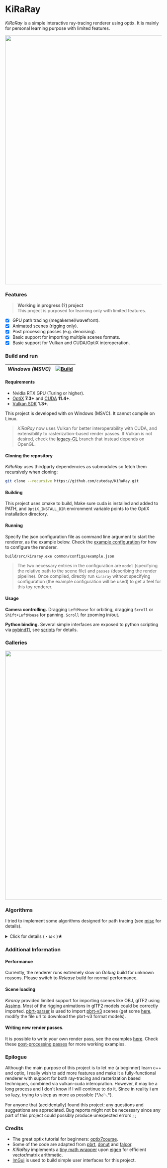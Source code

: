# KiRaRay

*KiRaRay* is a simple interactive ray-tracing renderer using optix. It is mainly for personal learning purpose with limited features.

<p align=center>
<img src=common/demo/kirara.jpg width="800">

### Features

> __Working in progress (?) project__  
> This project is purposed for learning only with limited features.

- [x] GPU path tracing (megakernel/wavefront).
- [x] Animated scenes (rigging only).
- [x] Post processing passes (e.g. denoising).
- [x] Basic support for importing multiple scenes formats.
- [x] Basic support for Vulkan and CUDA/OptiX interoperation.

### Build and run

| *Windows (MSVC)* | [![Build](https://github.com/cuteday/KiRaRay/actions/workflows/main.yml/badge.svg)](https://github.com/cuteday/KiRaRay/actions/workflows/main.yml) |
| --------- | ------------------------------------------------------------ |

#### Requirements

- Nvidia RTX GPU (Turing or higher).
- [OptiX](https://developer.nvidia.com/rtx/ray-tracing/optix) **7.3+** and [CUDA](https://developer.nvidia.com/cuda-toolkit) **11.4+**.
- [Vulkan SDK](https://vulkan.lunarg.com/) **1.3+**.

This project is developed with on Windows (MSVC). It cannot compile on Linux. 

> *KiRaRay* now uses Vulkan for better interoperability with CUDA, and extensibility to rasterization-based render passes. If Vulkan is not desired, check the [legacy-GL](https://github.com/cuteday/KiRaRay/tree/legacy-GL) branch that instead depends on OpenGL.

#### Cloning the repository

*KiRaRay* uses thirdparty dependencies as submodules so fetch them recursively when cloning:

~~~bash
git clone --recursive https://github.com/cuteday/KiRaRay.git
~~~

#### Building

This project uses cmake to build, Make sure cuda is installed and added to PATH, and `OptiX_INSTALL_DIR` environment variable points to the OptiX installation directory.

#### Running

Specify the json configuration file as command line argument to start the renderer, as the example below. Check the [example configuration](common/configs/example.json) for how to configure the renderer.

~~~bash
build/src/kiraray.exe common/configs/example.json
~~~

> The two necessary entries in the configuration are `model` (specifying the relative path to the scene file) and `passes` (describing the render pipeline). Once compiled, directly run `kiraray` without specifying configuration (the example configuration will be used) to get a feel for this toy renderer.

</details>

#### Usage

**Camera controlling.** Dragging `LeftMouse` for orbiting, dragging `Scroll` or `Shift+LeftMouse` for panning. `Scroll` for zooming in/out.

**Python binding.** Several simple interfaces are exposed to python scripting via [pybind11](https://github.com/pybind/pybind11), see [scripts](common/scripts) for details.

### Galleries

<p align=center>
<img src=common/demo/gallery.png width="800">

### Algorithms

I tried to implement some algorithms designed for path tracing (see [misc](src/misc) for details). 
<details>
<summary>Click for details (・ω< )★ </summary>

Turn the CMake option `KRR_BUILD_STARLIGHT` on if one wants to build these additional algorithm implementations. Note that these code may not be maintained as the main repository.

#### Path Guiding

This implements [Practical Path Guiding (PPG)](https://github.com/Tom94/practical-path-guiding), which is a path guiding algorithm targeted for CPU offline rendering. What I did is largely to simply move the original implementation from CPU to GPU. The performance is not quite satisfying for real-time purposes on GPUs. 

~~~json
	"params": {
		"spp_per_pass": 4,
		"max_memory": 16,
		"bsdf_fraction": 0.5,
		"distribution": "full",
		"stree_thres": 2000,
		"dtree_thres": 0.005,
		"auto_build": true,
		"mode": "offline",
		"sample_combination": "atomatic",
		"budget": {
			"type": "spp",
			"value": 1000
		}
	}
~~~

I also implemented a later [Variance-aware](https://github.com/iRath96/variance-aware-path-guiding) enhancement, which improves PPG on the theoretical side. Use the `distribution` parameter to select from the two methods (`radiance` for standard PPG, and `full` for the variance-aware version).

</details>

### Additional Information

#### Performance

Currently, the renderer runs extremely slow on *Debug* build for unknown reasons. Please switch to *Release* build for normal performance.

#### Scene loading

*Kiraray* provided limited support for importing scenes like OBJ, glTF2 using [Assimp](https://github.com/assimp/assimp.git). Most of the rigging animations in glTF2 models could be correctly imported. [pbrt-parser](https://github.com/cuteday/pbrt-parser.git) is used to import [pbrt-v3](https://github.com/mmp/pbrt-v3/) scenes (get some [here](https://benedikt-bitterli.me/resources/), modify the file url to download the pbrt-v3 format models).

#### Writing new render passes.

It is possible to write your own render pass, see the examples [here](src/misc/samples/). Check these [post-processing passes](src/render/passes/) for more working examples.

### Epilogue

Although the main purpose of this project is to let me (a beginner) learn c++ and optix, I really wish to add more features and make it a fully-functional renderer with support for both ray-tracing and rasterization based techniques, combined via vulkan-cuda interopration. However, it may be a long process and I don't know if I will continue to do it.  Since in reality i am so lazy, trying to sleep as more as possible (\*/ω＼\*).

For anyone that (accidentally) found this project: any questions and suggestions are appreciated. Bug reports might not be necessary since any part of this project could possibly produce unexpected errors ;  ;

### Credits
- The great optix tutorial for beginners: [optix7course](https://github.com/ingowald/optix7course).
- Some of the code are adapted from [pbrt](https://github.com/mmp/pbrt-v4), [donut](https://github.com/NVIDIAGameWorks/donut) and [falcor](https://github.com/NVIDIAGameWorks/Falcor). 
- *KiRaRay* implements a [tiny math wrapper](https://github.com/cuteday/KiRaRay/tree/main/src/core/math) upon [eigen](http://eigen.tuxfamily.org/) for efficient vector/matrix arithmetic.
- [ImGui](https://github.com/ocornut/imgui) is used to build simple user interfaces for this project. 
